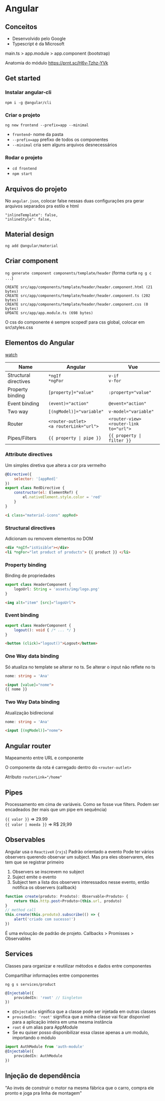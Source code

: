 # Angular

## Conceitos
- Desenvolvido pelo Google
- Typescript é da Microsoft

main.ts > app.module > app.component (bootstrap)

Anatomia do módulo
https://prnt.sc/H6v-Tzhz-YVk

## Get started

### Instalar angular-cli
`npm i -g @angular/cli`

### Criar o projeto
`ng new frontend --prefix=app --minimal`

* `frontend`- nome da pasta
* `--prefix=app` prefixo de todos os componentes
* `--minimal` cria sem alguns arquivos desnecessários

### Rodar o projeto
* `cd frontend`
* `npm start`

## Arquivos do projeto
No `angular.json`, colocar false nessas duas configurações pra gerar arquivos separados pra estilo e html
```
"inlineTemplate": false,
"inlineStyle": false,
```

## Material design
`ng add @angular/material`

## Criar component

`ng generate component components/template/header` 
(forma curta `ng g c ...`)

```
CREATE src/app/components/template/header/header.component.html (21 bytes)
CREATE src/app/components/template/header/header.component.ts (202 bytes)
CREATE src/app/components/template/header/header.component.css (0 bytes)
UPDATE src/app/app.module.ts (698 bytes)
```

O css do componente é sempre scoped! para css global, colocar em src\styles.css

## Elementos do Angular

[watch](https://www.youtube.com/watch?v=NgHu3ekeN_I&list=PLdPPE0hUkt0rPyAkdhHIIquKbwrGUkvw3&index=5)


| Name | Angular | Vue |
| ---- | ----- | ----- |
| Structural directives| `*ngIf` <br> `*ngFor` | `v-if` <br> `v-for`
| Property binding | `[property]="value"` | `:property="value"`
| Event binding | `(event)="action"` | `@event="action"`
| Two way | `[(ngModel)]="variable"` | `v-model="variable"`
| Router | `<router-outlet>` <br> `<a routerLink="url">` | `<router-view>` <br> `<router-link to="url">`
| Pipes/Filters | `{{ property \| pipe }}` | `{{ property \| filter }}`

### Attribute directives
Um simples diretiva que altera a cor pra vermelho

```js
@Directive({
	selector: '[appRed]'
})
export class RedDirective {
	constructor(el: ElementRef) {
		el.nativeElement.style.color = 'red'
	}
}
```
```html
<i class="material-icons" appRed>
```

### Structural directives

Adicionam ou removem elementos no DOM

```html
<div *ngIf="isVisible"></div>
<li *ngFor="let product of products"> {{ product }} </li>
```

### Property binding

Binding de propriedades

```ts
export class HeaderComponent {
	logoUrl: String = 'assets/img/logo.png'
}
```

```html
<img alt="item" [src]="logoUrl">
```

### Event binding
```ts
export class HeaderComponent {
	logout(): void { /* ... */ }
}
```

```html
<button (click)="logout()">Logout</button>
```

### One Way data binding

Só atualiza no template se alterar no ts. Se alterar o input não reflete no ts

```ts
nome: string = 'Ana'
```

```html
<input [value]="nome">
{{ nome }}
```

### Two Way Data binding

Atualização bidirecional

```ts
nome: string = 'Ana'
```

```html
<input [(ngModel)]="nome">
```

## Angular router

Mapeamento entre URL e componente

O componente da rota é carregado dentro do `<router-outlet>`

Atributo `routerLink="/home"`

## Pipes

Processamento em cima de variáveis. Como se fosse vue filters. Podem ser encadeados (ter mais que um pipe em sequência)

`{{ valor }}` => 29.99 <br>
`{{ valor | moeda }}` => R$ 29,99

## Observables

Angular usa o `ReactiveX` (`rxjs`)
Padrão orientado a evento
Pode ter vários observers querendo observar um subject. Mas pra eles observarem, eles tem que se registrar primeiro

1. Observers se inscrevem no subject
2. Suject emite o evento
3. Subject tem a lista dos observers interessados nesse evento, então notifica os observers (callback)

```ts
function create(produto: Produto): Observable<Produto> {
	return this.http.post<Produto>(this.url, produto)
}
// method call
this.create(this.produto).subscribe(() => {
	alert('criado com sucesso!')
})
```

É uma evloução de padrão de projeto. Callbacks > Promisses > Observables

## Services

Classes para organizar e reutilizar métodos e dados entre componentes

Compartilhar informações entre componentes

`ng g s services/product`


```ts
@Injectable({
	providedIn: 'root' // Singleton
})
```

* `@Injectable` significa que a classe pode ser injetada em outras classes
* `providedIn: 'root'` significa que a minha classe vai ficar disponível para a aplicação inteira em uma mesma instância
* `root` é um alias para AppModule
* Se eu quiser posso disponibilizar essa classe apenas a um modulo, importando o módulo

```ts
import AuthModule from 'auth-module'
@Injectable({
	providedIn: AuthModule
})
```
## Injeção de dependência

"Ao invés de construir o motor na mesma fábrica que o carro, compra ele pronto e joga pra linha de montagem"
